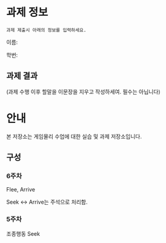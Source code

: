 # 과제 정보

    과제 제출시 아래의 정보를 입력하세요.

이름: 

학번: 

## 과제 결과

(과제 수행 이후 할말을 이문장을 지우고 작성하세여. 필수는 아닙니다)

# 안내

본 저장소는 게임물리 수업에 대한 실습 및 과제 저장소입니다.

## 구성

### 6주차

Flee, Arrive

Seek <-> Arrive는 주석으로 처리함.

### 5주차

조종행동 Seek
